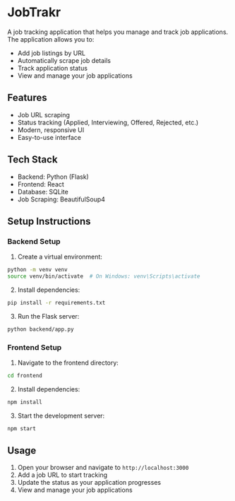 # JobTrakr

A job tracking application that helps you manage and track job applications. The application allows you to:
- Add job listings by URL
- Automatically scrape job details
- Track application status
- View and manage your job applications

## Features
- Job URL scraping
- Status tracking (Applied, Interviewing, Offered, Rejected, etc.)
- Modern, responsive UI
- Easy-to-use interface

## Tech Stack
- Backend: Python (Flask)
- Frontend: React
- Database: SQLite
- Job Scraping: BeautifulSoup4

## Setup Instructions

### Backend Setup
1. Create a virtual environment:
```bash
python -m venv venv
source venv/bin/activate  # On Windows: venv\Scripts\activate
```

2. Install dependencies:
```bash
pip install -r requirements.txt
```

3. Run the Flask server:
```bash
python backend/app.py
```

### Frontend Setup
1. Navigate to the frontend directory:
```bash
cd frontend
```

2. Install dependencies:
```bash
npm install
```

3. Start the development server:
```bash
npm start
```

## Usage
1. Open your browser and navigate to `http://localhost:3000`
2. Add a job URL to start tracking
3. Update the status as your application progresses
4. View and manage your job applications 